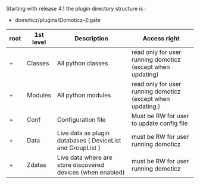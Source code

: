 Starting with release 4.1 the plugin directory structure is : 


+ domoticz/plugins/Domoticz-Zigate

| root | 1st level | Description | Access right |
| ---  | --------- | ----------- | ------------ |
| +    | Classes   | All python classes | read only for user running domoticz (except when updating) |
| +    | Modules   | All python modules | read only for user running domoticz (except when updating ) |
| +    | Conf      | Configuration file | Must be RW for user to update config file |
| +    | Data      | Live data as plugin databases ( DeviceList and GroupList ) | must be RW for user running domoticz|
| +    | Zdatas    | Live data where are store discovered devices (when enabled) | must be RW for user running domoticz|